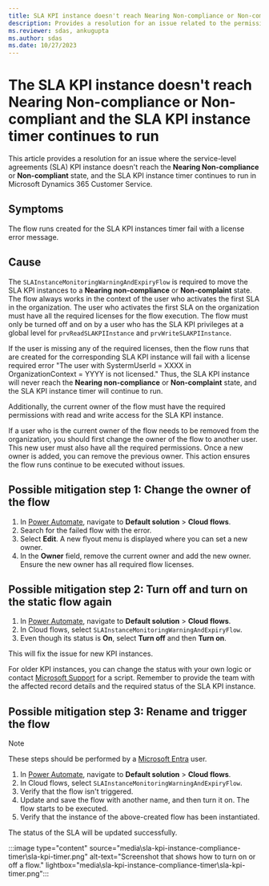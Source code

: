 ```yaml
---
title: SLA KPI instance doesn't reach Nearing Non-compliance or Non-compliant and the timer continues to run
description: Provides a resolution for an issue related to the permissions and licenses of the SLAInstanceMonitoringWarningAndExpiryFlow in Dynamics 365 Customer Service.
ms.reviewer: sdas, ankugupta
ms.author: sdas
ms.date: 10/27/2023
---
```

# The SLA KPI instance doesn't reach Nearing Non-compliance or Non-compliant and the SLA KPI instance timer continues to run

This article provides a resolution for an issue where the service-level agreements (SLA) KPI instance doesn't reach the **Nearing Non-compliance** or **Non-compliant** state, and the SLA KPI instance timer continues to run in Microsoft Dynamics 365 Customer Service.

## Symptoms

The flow runs created for the SLA KPI instances timer fail with a license error message.

## Cause

The `SLAInstanceMonitoringWarningAndExpiryFlow` is required to move the SLA KPI instances to a **Nearing non-compliance** or **Non-complaint** state. The flow always works in the context of the user who activates the first SLA in the organization. The user who activates the first SLA on the organization must have all the required licenses for the flow execution. The flow must only be turned off and on by a user who has the SLA KPI privileges at a global level for `prvReadSLAKPIInstance` and `prvWriteSLAKPIInstance`.

If the user is missing any of the required licenses, then the flow runs that are created for the corresponding SLA KPI instance will fail with a license required error "The user with SystermUserId = XXXX in OrganizationContext = YYYY is not licensed." Thus, the SLA KPI instance will never reach the **Nearing non-compliance** or **Non-complaint** state, and the SLA KPI instance timer will continue to run.

Additionally, the current owner of the flow must have the required permissions with read and write access for the SLA KPI instance.

If a user who is the current owner of the flow needs to be removed from the organization, you should first change the owner of the flow to another user. This new user must also have all the required permissions. Once a new owner is added, you can remove the previous owner. This action ensures the flow runs continue to be executed without issues.

## Possible mitigation step 1: Change the owner of the flow

1. In [Power Automate](https://powerautomate.microsoft.com), navigate to **Default solution** > **Cloud flows**.
1. Search for the failed flow with the error.
1. Select **Edit**. A new flyout menu is displayed where you can set a new owner.
1. In the **Owner** field, remove the current owner and add the new owner. Ensure the new owner has all required flow licenses.

## Possible mitigation step 2: Turn off and turn on the static flow again

1. In [Power Automate](https://powerautomate.microsoft.com), navigate to **Default solution** > **Cloud flows**.
1. In Cloud flows, select `SLAInstanceMonitoringWarningAndExpiryFlow`.
1. Even though its status is **On**, select **Turn off** and then **Turn on**.

This will fix the issue for new KPI instances.

For older KPI instances, you can change the status with your own logic or contact [Microsoft Support](https://dynamics.microsoft.com/support/) for a script. Remember to provide the team with the affected record details and the required status of the SLA KPI instance.

## Possible mitigation step 3: Rename and trigger the flow

> [!NOTE]
> These steps should be performed by a [Microsoft Entra](/azure/active-directory/fundamentals/whatis) user.

1. In [Power Automate](https://powerautomate.microsoft.com), navigate to **Default solution** > **Cloud flows**.
1. In Cloud flows, select `SLAInstanceMonitoringWarningAndExpiryFlow`.
1. Verify that the flow isn't triggered.
1. Update and save the flow with another name, and then turn it on. The flow starts to be executed.
1. Verify that the instance of the above-created flow has been instantiated.

The status of the SLA will be updated successfully.

:::image type="content" source="media\sla-kpi-instance-compliance-timer\sla-kpi-timer.png" alt-text="Screenshot that shows how to turn on or off a flow." lightbox="media\sla-kpi-instance-compliance-timer\sla-kpi-timer.png":::
